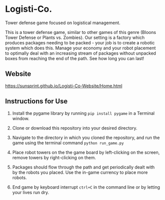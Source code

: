 # Logisti-Co.

Tower defense game focused on logistical management.

This is a tower defense game, similar to other games of this genre (Bloons Tower Defense or Plants vs. Zombies). Our setting is a factory which produces packages needing to be packed - your job is to create a robotic system which does this. Manage your economy and your robot placement to optimally deal with an increasing stream of packages without unpacked boxes from reaching the end of the path. See how long you can last!

## Website

https://sunsprint.github.io/Logisti-Co-Website/Home.html

## Instructions for Use

1. Install the pygame library by running `pip install pygame` in a Terminal window.

2. Clone or download this repository into your desired directory.

3. Navigate to the directory in which you cloned the repository, and run the game using the terminal command `python run_game.py`

4. Place robot towers on the the game board by left-clicking on the screen, remove towers by right-clicking on them.

5. Packages should flow through the path and get periodically dealt with by the robots you placed. Use the in-game currency to place more robots.

6. End game by keyboard interrupt `ctrl+C` in the command line or by letting your lives run dry.
